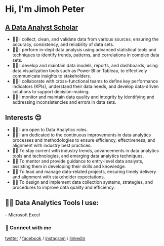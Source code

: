 # Hi, I'm Jimoh Peter

## [A Data Analyst Scholar](https://www.linkedin.com/in/jimoh-peter)

 - 👨‍💻 I collect, clean, and validate data from various sources, ensuring the accuracy, consistency, and reliability of data sets.
 - 👨‍💻 I perform in-dept data analysis using advanced statistical tools and techniques to identify trends, patterns, and correlations in complex data sets.
 - 👨‍💻 I develop and maintain data models, reports, and dashboards, using data visualization tools such as Power BI or Tableau, to effectively communicate insights to stakeholders.
 - 👨‍💻 I collaborate with cross-functional teams to define key performance indicators (KPIs), understand their data needs, and develop data-driven solutions to support decision-making.
 - 👨‍💻 I monitor and maintain data quality and integrity by identifying and addressing inconsistencies and errors in data sets.

## Interests 😍
 - 👨‍💻 I am open to Data Analytics roles.
 - 👨‍💻 I am dedicated to the continuous improvements in data analytics processes and methodologies to ensure efficiency, effectiveness, and alignment with industry best practices.
 - 👨‍💻 To stay current with industry trends, advancements in data analytics tools and technologies, and emerging data analytics techniques.
 - 👨‍💻 To mentor and provide guidance to entry-level data analysts, assisting them in developing their skills and knowledge.
 - 👨‍💻 To lead and manage data-related projects, ensuring timely delivery and alignment with stakeholder expectations.
 - 👨‍💻 To design and implement data collection systems, strategies, and procedures to improve data quality and efficiency.
  
<h2>👨‍💻 Data Analytics Tools I use:</h2>
- Microsoft Excel  
  
### 🤳 Connect with me
[twitter](https://twitter.com/callme_oshin?t=LUnxaEz5w-AIzjDoI6MssA&s=09) /
[facebook](https://www.facebook.com/oshin.jpeter?mibextid=ZbWKwL) /
[instagram](https://instagram.com/callme_oshin?igshid=ZGUzMzM3NWJiOQ==) /
[linkedin](https://www.linkedin.com/in/jimoh-peter)

<!--
*Jimoh Peter* is a ✨ special ✨ repository because its `README.md` (this file) appears on your GitHub profile.

Here are some ideas to get you started:

- 🔭 I’m currently working on ...
- 🌱 I’m currently learning ...
- 👯 I’m looking to collaborate on ...
- 🤔 I’m looking for help with ...
- 💬 Ask me about ...
- 📫 How to reach me: ...
- 😄 Pronouns: ...
- ⚡ Fun fact: ...
-->
